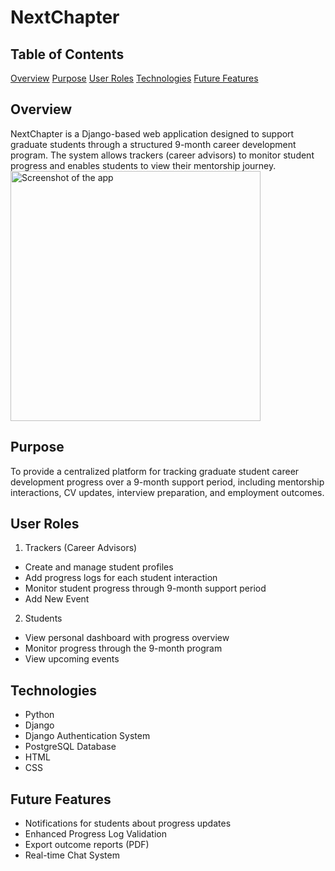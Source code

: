 # NextChapter

## Table of Contents
[Overview](#Overview)
[Purpose](#Purpose)
[User Roles](#User-Roles)
[Technologies](#technologies)
[Future Features](#future-features)

## Overview
NextChapter is a Django-based web application designed to support graduate students through a structured 9-month career development program. The system allows trackers (career advisors) to monitor student progress and enables students to view their mentorship journey.
<img width="400" height="400" src="static/images/dashboard.png" alt="Screenshot of the app ">

## Purpose
To provide a centralized platform for tracking graduate student career development progress over a 9-month support period, including mentorship interactions, CV updates, interview preparation, and employment outcomes.

## User Roles
1. Trackers (Career Advisors)
- Create and manage student profiles
- Add progress logs for each student interaction
- Monitor student progress through 9-month support period
- Add New Event

2. Students
- View personal dashboard with progress overview
- Monitor progress through the 9-month program
- View upcoming events

## Technologies
- Python 
- Django
- Django Authentication System
- PostgreSQL Database
- HTML
- CSS
 
## Future Features
- Notifications for students about progress updates
- Enhanced Progress Log Validation
- Export outcome reports (PDF)
- Real-time Chat System
